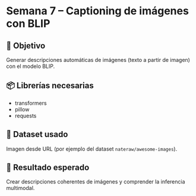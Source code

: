 # Semana 7 – Captioning de imágenes con BLIP

## 📌 Objetivo
Generar descripciones automáticas de imágenes (texto a partir de imagen) con el modelo BLIP.

## 📦 Librerías necesarias
- transformers
- pillow
- requests

## 📂 Dataset usado
Imagen desde URL (por ejemplo del dataset `nateraw/awesome-images`).

## 🎯 Resultado esperado
Crear descripciones coherentes de imágenes y comprender la inferencia multimodal.
